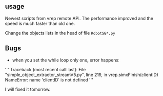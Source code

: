 ## usage
Newest scripts from vrep remote API. The performance improved and the speed is much faster than old one.

Change the objects lists in the head of file `RobotSG*.py`

## Bugs
- when you set the while loop only one, error happens:

'''
Traceback (most recent call last):
  File "simple_object_extractor_streamV5.py", line 219, in <module>
    vrep.simxFinish(clientID)
NameError: name 'clientID' is not defined
'''

I will fixed it tomorrow.
